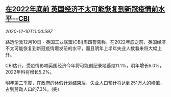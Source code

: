 <!--1607599397000-->
[在2022年底前 英国经济不太可能恢复到新冠疫情前水平--CBI](https://cn.reuters.com/article/britain-economy-1210-thur-idCNKBS28K157)
------

<div><i>2020-12-10T11:00:59Z</i></div><p>路透伦敦12月10日 - 英国工业联盟(CBI)周四警告称，在2022年底之前，英国经济不太可能恢复到新冠疫情爆发前的水平，而且明年上半年失业人数看来将大幅上升。</p><p>CBI估计，受疫情影响英国经济今年将可能创纪录地萎缩11.1%，明年增长6.0%，2022年料将增长5.2%。</p><p>明年第二季度，在政府的休假计划结束后，失业人口预计将达到251万人的峰值，占到劳动人口的7.3%。(完)</p>
